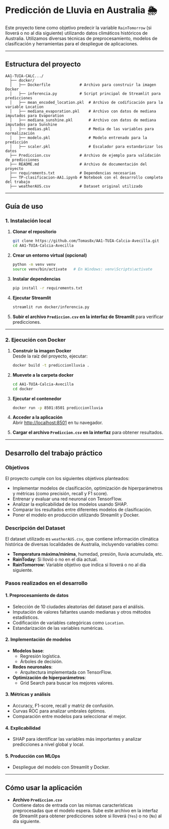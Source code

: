 # **Predicción de Lluvia en Australia** 🌦️  

Este proyecto tiene como objetivo predecir la variable `RainTomorrow` (si lloverá o no al día siguiente) utilizando datos climáticos históricos de Australia. Utilizamos diversas técnicas de preprocesamiento, modelos de clasificación y herramientas para el despliegue de aplicaciones.

---

## **Estructura del proyecto**

```plaintext
AA1-TUIA-CALC.../
  ├── docker/
  │   ├── Dockerfile             # Archivo para construir la imagen Docker
  │   ├── inferencia.py          # Script principal de Streamlit para predicciones
  │   ├── mean_encoded_location.pkl  # Archivo de codificación para la variable Location
  │   ├── mediana_evaporation.pkl    # Archivo con datos de mediana imputados para Evaporation
  │   ├── mediana_sunshine.pkl       # Archivo con datos de mediana imputados para Sunshine
  │   ├── medias.pkl                 # Media de las variables para normalización
  │   ├── modelo.pkl                 # Modelo entrenado para la predicción
  │   ├── scaler.pkl                 # Escalador para estandarizar los datos
  ├── Prediccion.csv             # Archivo de ejemplo para validación de predicciones
  ├── README.md                  # Archivo de documentación del proyecto
  ├── requirements.txt           # Dependencias necesarias
  ├── TP-clasificacion-AA1.ipynb # Notebook con el desarrollo completo del trabajo
  ├── weatherAUS.csv             # Dataset original utilizado
```

---

## **Guía de uso**

### **1. Instalación local**

1. **Clonar el repositorio**  
   ```bash
   git clone https://github.com/Tomas8x/AA1-TUIA-Calcia-Avecilla.git
   cd AA1-TUIA-Calcia-Avecilla
   ```

2. **Crear un entorno virtual (opcional)**  
   ```bash
   python -m venv venv
   source venv/bin/activate   # En Windows: venv\Scripts\activate
   ```

3. **Instalar dependencias**  
   ```bash
   pip install -r requirements.txt
   ```

4. **Ejecutar Streamlit**  
   ```bash
   streamlit run docker/inferencia.py
   ```

5. **Subir el archivo `Prediccion.csv` en la interfaz de Streamlit** para verificar predicciones.

---

### **2. Ejecución con Docker**

1. **Construir la imagen Docker**  
   Desde la raíz del proyecto, ejecutar:  
   ```bash
   docker build -t prediccionlluvia .
   ```
1. **Muevete a la carpeta docker**  
   ```bash
   cd AA1-TUIA-Calcia-Avecilla
   cd docker
   ```

2. **Ejecutar el contenedor**  
   ```bash
   docker run -p 8501:8501 prediccionlluvia
   ```

3. **Acceder a la aplicación**  
   Abrir [http://localhost:8501](http://localhost:8501) en tu navegador.

4. **Cargar el archivo `Prediccion.csv` en la interfaz** para obtener resultados.

---

## **Desarrollo del trabajo práctico**

### **Objetivos**

El proyecto cumple con los siguientes objetivos planteados:  

- Implementar modelos de clasificación, optimización de hiperparámetros y métricas (como precisión, recall y F1 score).  
- Entrenar y evaluar una red neuronal con TensorFlow.  
- Analizar la explicabilidad de los modelos usando SHAP.  
- Comparar los resultados entre diferentes modelos de clasificación.  
- Poner el modelo en producción utilizando Streamlit y Docker.

### **Descripción del Dataset**

El dataset utilizado es `weatherAUS.csv`, que contiene información climática histórica de diversas localidades de Australia, incluyendo variables como:
- **Temperatura máxima/mínima**, humedad, presión, lluvia acumulada, etc.  
- **RainToday**: Si llovió o no en el día actual.  
- **RainTomorrow**: Variable objetivo que indica si lloverá o no al día siguiente.  

### **Pasos realizados en el desarrollo**  

#### **1. Preprocesamiento de datos**  
- Selección de 10 ciudades aleatorias del dataset para el análisis.  
- Imputación de valores faltantes usando medianas y otros métodos estadísticos.  
- Codificación de variables categóricas como `Location`.  
- Estandarización de las variables numéricas.  

#### **2. Implementación de modelos**  
- **Modelos base**:  
  - Regresión logística.  
  - Árboles de decisión.  
- **Redes neuronales**:  
  - Arquitectura implementada con TensorFlow.  
- **Optimización de hiperparámetros**:  
  - Grid Search para buscar los mejores valores.  

#### **3. Métricas y análisis**  
- Accuracy, F1-score, recall y matriz de confusión.  
- Curvas ROC para analizar umbrales óptimos.  
- Comparación entre modelos para seleccionar el mejor.  

#### **4. Explicabilidad**  
- SHAP para identificar las variables más importantes y analizar predicciones a nivel global y local.  

#### **5. Producción con MLOps**  
- Despliegue del modelo con Streamlit y Docker.  

---

## **Cómo usar la aplicación**

- **Archivo `Prediccion.csv`**  
  Contiene datos de entrada con las mismas características preprocesadas que el modelo espera. Sube este archivo en la interfaz de Streamlit para obtener predicciones sobre si lloverá (`Yes`) o no (`No`) al día siguiente.

